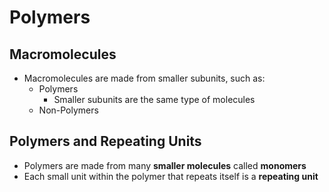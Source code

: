 # Polymers

## Macromolecules

- Macromolecules are made from smaller subunits, such as:
    * Polymers
        + Smaller subunits are the same type of molecules
    * Non-Polymers

## Polymers and Repeating Units

- Polymers are made from many __smaller molecules__ called __monomers__
- Each small unit within the polymer that repeats itself is a __repeating unit__

